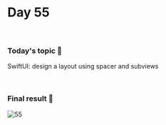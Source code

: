 # Day 55

&nbsp;

### Today's topic 🎯
SwiftUI: design a layout using spacer and subviews

&nbsp;

### Final result 🎉
![55](https://user-images.githubusercontent.com/110282927/190868949-a68162e4-4c26-48fb-bba5-a88c5e1f7ec8.png)
